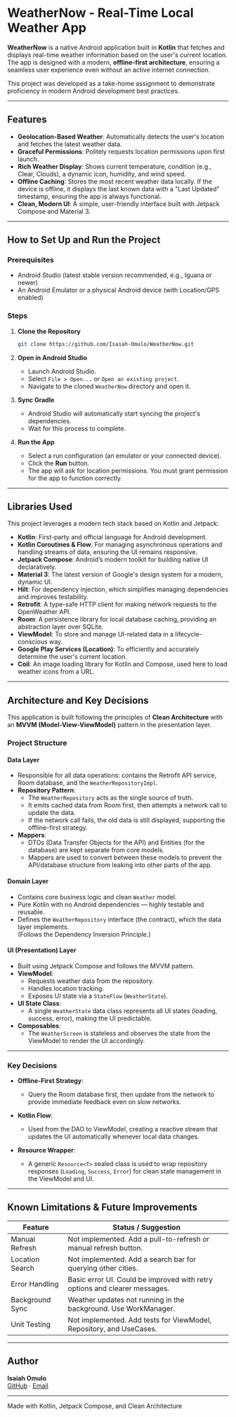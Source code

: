 # WeatherNow - Real-Time Local Weather App

**WeatherNow** is a native Android application built in **Kotlin** that fetches and displays real-time weather information based on the user's current location. The app is designed with a modern, **offline-first architecture**, ensuring a seamless user experience even without an active internet connection.

This project was developed as a take-home assignment to demonstrate proficiency in modern Android development best practices.

---

## Features

- **Geolocation-Based Weather**: Automatically detects the user's location and fetches the latest weather data.
- **Graceful Permissions**: Politely requests location permissions upon first launch.
- **Rich Weather Display**: Shows current temperature, condition (e.g., Clear, Clouds), a dynamic icon, humidity, and wind speed.
- **Offline Caching**: Stores the most recent weather data locally. If the device is offline, it displays the last known data with a "Last Updated" timestamp, ensuring the app is always functional.
- **Clean, Modern UI**: A simple, user-friendly interface built with Jetpack Compose and Material 3.

---

## How to Set Up and Run the Project

### Prerequisites

- Android Studio (latest stable version recommended, e.g., Iguana or newer)
- An Android Emulator or a physical Android device (with Location/GPS enabled)

### Steps

1. **Clone the Repository**

    ```bash
    git clone https://github.com/Isaiah-Omulo/WeatherNow.git
    ```

2. **Open in Android Studio**

    - Launch Android Studio.
    - Select `File > Open...` or `Open an existing project`.
    - Navigate to the cloned `WeatherNow` directory and open it.

3. **Sync Gradle**

    - Android Studio will automatically start syncing the project's dependencies.
    - Wait for this process to complete.

4. **Run the App**

    - Select a run configuration (an emulator or your connected device).
    - Click the **Run** button.
    - The app will ask for location permissions. You must grant permission for the app to function correctly.

---

## Libraries Used

This project leverages a modern tech stack based on Kotlin and Jetpack:

- **Kotlin**: First-party and official language for Android development.
- **Kotlin Coroutines & Flow**: For managing asynchronous operations and handling streams of data, ensuring the UI remains responsive.
- **Jetpack Compose**: Android’s modern toolkit for building native UI declaratively.
- **Material 3**: The latest version of Google's design system for a modern, dynamic UI.
- **Hilt**: For dependency injection, which simplifies managing dependencies and improves testability.
- **Retrofit**: A type-safe HTTP client for making network requests to the OpenWeather API.
- **Room**: A persistence library for local database caching, providing an abstraction layer over SQLite.
- **ViewModel**: To store and manage UI-related data in a lifecycle-conscious way.
- **Google Play Services (Location)**: To efficiently and accurately determine the user's current location.
- **Coil**: An image loading library for Kotlin and Compose, used here to load weather icons from a URL.

---

## Architecture and Key Decisions

This application is built following the principles of **Clean Architecture** with an **MVVM (Model-View-ViewModel)** pattern in the presentation layer.

### Project Structure

#### Data Layer

- Responsible for all data operations: contains the Retrofit API service, Room database, and the `WeatherRepositoryImpl`.
- **Repository Pattern**:  
  - The `WeatherRepository` acts as the single source of truth.
  - It emits cached data from Room first, then attempts a network call to update the data.
  - If the network call fails, the old data is still displayed, supporting the offline-first strategy.
- **Mappers**:  
  - DTOs (Data Transfer Objects for the API) and Entities (for the database) are kept separate from core models.
  - Mappers are used to convert between these models to prevent the API/database structure from leaking into other parts of the app.

#### Domain Layer

- Contains core business logic and clean `Weather` model.
- Pure Kotlin with no Android dependencies — highly testable and reusable.
- Defines the `WeatherRepository` interface (the contract), which the data layer implements.  
  (Follows the Dependency Inversion Principle.)

#### UI (Presentation) Layer

- Built using Jetpack Compose and follows the MVVM pattern.
- **ViewModel**:
  - Requests weather data from the repository.
  - Handles location tracking.
  - Exposes UI state via a `StateFlow` (`WeatherState`).
- **UI State Class**:  
  - A single `WeatherState` data class represents all UI states (loading, success, error), making the UI predictable.
- **Composables**:  
  - The `WeatherScreen` is stateless and observes the state from the ViewModel to render the UI accordingly.

---

### Key Decisions

- **Offline-First Strategy**:  
  - Query the Room database first, then update from the network to provide immediate feedback even on slow networks.

- **Kotlin Flow**:  
  - Used from the DAO to ViewModel, creating a reactive stream that updates the UI automatically whenever local data changes.

- **Resource Wrapper**:  
  - A generic `Resource<T>` sealed class is used to wrap repository responses (`Loading`, `Success`, `Error`) for clean state management in the ViewModel and UI.

---

## Known Limitations & Future Improvements

| Feature                 | Status / Suggestion                                                |
|-------------------------|---------------------------------------------------------------------|
| Manual Refresh          | Not implemented. Add a pull-to-refresh or manual refresh button.   |
| Location Search         | Not implemented. Add a search bar for querying other cities.       |
| Error Handling          | Basic error UI. Could be improved with retry options and clearer messages. |
| Background Sync         | Weather updates not running in the background. Use WorkManager.    |
| Unit Testing            | Not implemented. Add tests for ViewModel, Repository, and UseCases. |

---


## Author

**Isaiah Omulo**  
[GitHub](https://github.com/Isaiah-Omulo/WeatherNow.git) · [Email](mailto:omulodeveloper@gmail.com)

---

Made with Kotlin, Jetpack Compose, and Clean Architecture

